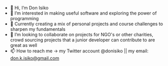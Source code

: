 - 👋 Hi, I’m Don Isiko
- 👀 I’m interested in making useful software and exploring the power of programming
- 🌱 Currently creating a mix of personal projects and course challenges to sharpen my fundamentals
- 💞️ I’m looking to collaborate on projects for NGO's or other charities, crowd sourcing projects that a junior developer can contribute to are great as well
- 📫 How to reach me -> my Twitter account @donisiko || my email: don.k.isiko@gmail.com

